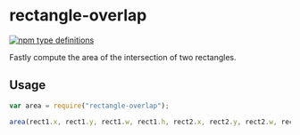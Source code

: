 # rectangle-overlap

[![npm type definitions](https://img.shields.io/npm/types/rectangle-overlap.svg)](https://github.com/lovasoa/rectangle-overlap/blob/master/index.ts)

Fastly compute the area of the intersection of two rectangles.

## Usage

```js
var area = require("rectangle-overlap");

area(rect1.x, rect1.y, rect1.w, rect1.h, rect2.x, rect2.y, rect2.w, rect2.h); 
```
